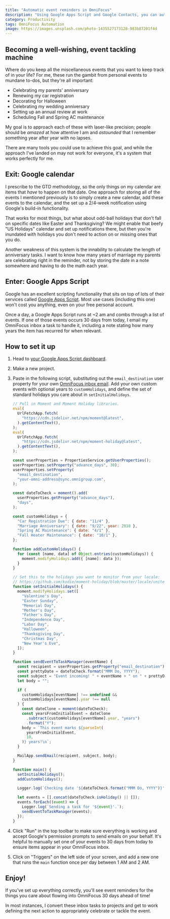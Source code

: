 ```yaml
---
title: "Automatic event reminders in OmniFocus"
description: "Using Google Apps Script and Google Contacts, you can automatically send yourself reminders for key events in your life."
category: Productivity
tags: OmniFocus Automation
image: https://images.unsplash.com/photo-1435527173128-983b87201f4d
---
```


## Becoming a well-wishing, event tackling machine

Where do you keep all the miscellaneous events that you want to keep track of in your life? For me, these run the gambit from personal events to mundane to-dos, but they're all important:

- Celebrating my parents' anniversary
- Renewing my car registration
- Decorating for Halloween
- Celebrating my wedding anniversary
- Setting up an annual review at work
- Scheduling Fall and Spring AC maintenance

My goal is to approach each of these with laser-like precision; people should be _amazed_ at how attentive I am and _astounded_ that I remember something year after year with no lapses.

There are many tools you could use to achieve this goal, and while the approach I've landed on may not work for everyone, it's a system that works perfectly for me.

## Exit: Google calendar

I prescribe to the GTD methodology, so the only things on my calendar are items that _have_ to happen on that date. One approach for storing all of the events I mentioned previously is to simply create a new calendar, add these events to the calendar, and the set up a 2/4-week notification using Google's build-in functionality.

That works for most things, but what about odd-ball holidays that don't fall on specific dates like Easter and Thanksgiving? We might enable that beefy "US Holidays" calendar and set up notifications there, but then you're inundated with holidays you don't need to action on or missing ones that you do.

Another weakness of this system is the innability to calculate the length of anniversary tasks. I want to know how many years of marriage my parents are celebrating right in the reminder, not by storing the date in a note somewhere and having to do the math each year.

## Enter: Google Apps Script

Google has an excellent scripting functionality that sits on top of lots of their services called [Google Apps Script](https://developers.google.com/apps-script). Most use cases (including this one) won't cost you anything, even on your free personal account.

Once a day, a Google Apps Script runs at ~2 am and combs through a list of events. If one of those events occurs 30 days from today, I email my OmniFocus inbox a task to handle it, including a note stating how many years the item has recurred for when relevant.

## How to set it up

1. Head to [your Google Apps Script dashboard](https://script.google.com/home).
1. Make a new project.
1. Paste in the following script, substituting out the `email_destination` user property for your own [OmniFocus inbox email](https://support.omnigroup.com/omnifocus-mail-drop/). Add your own custom events with optional years to `customHolidays`, and define the set of standard holidays you care about in `setInitialHolidays`.

   ```javascript
   // Pull in Moment and Moment Holiday libraries.
   eval(
     UrlFetchApp.fetch(
       "https://cdn.jsdelivr.net/npm/moment@latest",
     ).getContentText(),
   );
   eval(
     UrlFetchApp.fetch(
       "https://cdn.jsdelivr.net/npm/moment-holiday@latest",
     ).getContentText(),
   );

   const userProperties = PropertiesService.getUserProperties();
   userProperties.setProperty("advance_days", 30);
   userProperties.setProperty(
     "email_destination",
     "your-omni-address@sync.omnigroup.com",
   );

   const dateToCheck = moment().add(
     userProperties.getProperty("advance_days"),
     "days",
   );

   const customHolidays = {
     "Car Registration Due": { date: "11/4" },
     "Marriage Anniversary": { date: "9/22", year: 2018 },
     "Spring AC Maintenance": { date: "4/1" },
     "Fall Heater Maintenance": { date: "10/1" },
   };

   function addCustomHolidays() {
     for (const [name, data] of Object.entries(customHolidays)) {
       moment.modifyHolidays.add({ [name]: data });
     }
   }

   // Set this to the holidays you want to monitor from your locale:
   // https://github.com/kodie/moment-holiday/blob/master/locale/united_states.js
   function setInitialHolidays() {
     moment.modifyHolidays.set([
       "Valentine's Day",
       "Easter Sunday",
       "Memorial Day",
       "Mother's Day",
       "Father's Day",
       "Independence Day",
       "Labor Day",
       "Halloween",
       "Thanksgiving Day",
       "Christmas Day",
       "New Year's Eve",
     ]);
   }

   function sendEventToTaskManager(eventName) {
     const recipient = userProperties.getProperty("email_destination");
     const prettyDate = dateToCheck.format("MMM Do, YYYY");
     const subject = "Event incoming! " + eventName + " on " + prettyDate + ".";
     let body = "";

     if (
       customHolidays[eventName] !== undefined &&
       customHolidays[eventName].year !== null
     ) {
       const dateClone = moment(dateToCheck);
       const yearsFromInitialEvent = dateClone
         .subtract(customHolidays[eventName].year, "years")
         .format("Y");
       body = `This event marks ${parseInt(
         yearsFromInitialEvent,
         10,
       )} years!\n`;
     }

     MailApp.sendEmail(recipient, subject, body);
   }

   function main() {
     setInitialHolidays();
     addCustomHolidays();

     Logger.log(`Checking date '${dateToCheck.format("MMM Do, YYYY")}'`);

     let events = [].concat(dateToCheck.isHoliday() || []);
     events.forEach((event) => {
       Logger.log(`Sending a task for '${event}'.`);
       sendEventToTaskManager(events);
     });
   }
   ```

1. Click "Run" in the top toolbar to make sure everything is working and accept Google's permission prompts to send emails on your behalf. It's helpful to manually set one of your events to 30 days from today to ensure items appear in your OmniFocus inbox.
1. Click on "Triggers" on the left side of your screen, and add a new one that runs the `main` function once per day between 1 AM and 2 AM.

## Enjoy!

If you've set up everything correctly, you'll see event reminders for the things you care about flowing into OmniFocus 30 days ahead of time!

In most instances, I convert these inbox tasks to projects and get to work defining the next action to appropriately celebrate or tackle the event.
